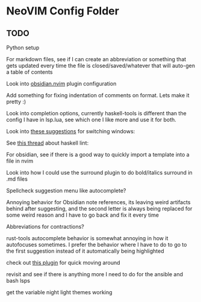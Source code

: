 # NeoVIM Config Folder
## TODO

Python setup

For markdown files, see if I can create an abbreviation or something that gets updated every time the file is closed/saved/whatever that will auto-gen a table of contents

Look into [obsidian.nvim](https://github.com/epwalsh/obsidian.nvim) plugin configuration

Add something for fixing indentation of comments on format. Lets make it pretty :)

Look into completion options, currently haskell-tools is different than the config I have in lsp.lua, see which one I like more and use it for both.

Look into [these suggestions](https://neovim.io/doc/user/nvim_terminal_emulator.html#terminal-input) for switching windows: 

See [this thread](https://www.reddit.com/r/haskell/comments/17m6ord/thoughts_on_eta_reduction/) about haskell lint: 

For obsidian, see if there is a good way to quickly import a template into a file in nvim

Look into how I could use the surround plugin to do bold/italics surround in .md files

Spellcheck suggestion menu like autocomplete?

Annoying behavior for Obsidian note references, its leaving weird artifacts behind after suggesting, and the second letter is always being replaced for some weird reason and I have to go back and fix it every time

Abbreviations for contractions?

rust-tools autocomplete behavior is somewhat annoying in how it autofocuses sometimes. I prefer the behavior where I have to do <C-N> to go to the first suggestion instead of it automatically being highlighted

check out [this plugin](https://github.com/ggandor/leap.nvim) for quick moving around

revisit and see if there is anything more I need to do for the ansible and bash lsps

get the variable night light themes working
